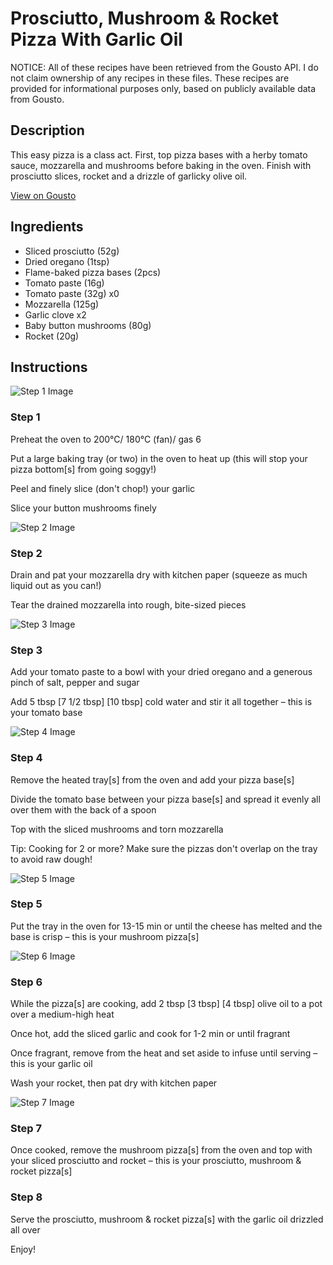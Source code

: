 # Prosciutto, Mushroom & Rocket Pizza With Garlic Oil

NOTICE: All of these recipes have been retrieved from the Gousto API. I do not claim ownership of any recipes in these files. These recipes are provided for informational purposes only, based on publicly available data from Gousto.

## Description

This easy pizza is a class act. First, top pizza bases with a herby tomato sauce, mozzarella and mushrooms before baking in the oven. Finish with prosciutto slices, rocket and a drizzle of garlicky olive oil. 

[View on Gousto](https://www.gousto.co.uk/recipes/cookbook/prosciutto-mushroom-rocket-pizza-with-garlic-oil)

## Ingredients

- Sliced prosciutto (52g)
- Dried oregano (1tsp)
- Flame-baked pizza bases (2pcs)
- Tomato paste (16g)
- Tomato paste (32g) x0
- Mozzarella (125g)
- Garlic clove x2
- Baby button mushrooms (80g)
- Rocket (20g)

## Instructions

![Step 1 Image](https://production-media.gousto.co.uk/cms/recipe-step-image/step-1-1721813790789-x200.jpg)

### Step 1

Preheat the oven to 200°C/ 180°C (fan)/ gas 6

Put a large baking tray (or two) in the oven to heat up (this will stop your pizza bottom[s] from going soggy!)

Peel and finely slice (don't chop!) your garlic

Slice your button mushrooms finely

![Step 2 Image](https://production-media.gousto.co.uk/cms/recipe-step-image/step-2-1721813793795-x200.jpg)

### Step 2

Drain and pat your mozzarella dry with kitchen paper (squeeze as much liquid out as you can!)

Tear the drained mozzarella into rough, bite-sized pieces

![Step 3 Image](https://production-media.gousto.co.uk/cms/recipe-step-image/step-3-1721813797254-x200.jpg)

### Step 3

Add your tomato paste to a bowl with your dried oregano and a generous pinch of salt, pepper and sugar

Add 5 tbsp <span class="text-purple">[7 1/2 tbsp]</span> <span class="text-danger">[10 tbsp]</span> cold water and stir it all together – this is your tomato base

![Step 4 Image](https://production-media.gousto.co.uk/cms/recipe-step-image/step-4-1721813801209-x200.jpg)

### Step 4

Remove the heated tray[s] from the oven and add your pizza base[s]

Divide the tomato base between your pizza base[s] and spread it evenly all over them with the back of a spoon

Top with the sliced mushrooms and torn mozzarella

Tip: Cooking for 2 or more? Make sure the pizzas don't overlap on the tray to avoid raw dough!

![Step 5 Image](https://production-media.gousto.co.uk/cms/recipe-step-image/step-5-1721813804630-x200.jpg)

### Step 5

Put the tray in the oven for 13-15 min or until the cheese has melted and the base is crisp – this is your mushroom pizza[s]

![Step 6 Image](https://production-media.gousto.co.uk/cms/recipe-step-image/step-6-1721813808150-x200.jpg)

### Step 6

While the pizza[s] are cooking, add 2 tbsp <span class="text-purple">[3 tbsp]</span> <span class="text-danger">[4 tbsp]</span> olive oil to a pot over a medium-high heat

Once hot, add the sliced garlic and cook for 1-2 min or until fragrant

Once fragrant, remove from the heat and set aside to infuse until serving – this is your garlic oil

Wash your rocket, then pat dry with kitchen paper

![Step 7 Image](https://production-media.gousto.co.uk/cms/recipe-step-image/step-7-1721813812088-x200.jpg)

### Step 7

Once cooked, remove the mushroom pizza[s] from the oven and top with your sliced prosciutto and rocket – this is your prosciutto, mushroom & rocket pizza[s]

### Step 8

Serve the prosciutto, mushroom & rocket pizza[s] with the garlic oil drizzled all over

Enjoy!

